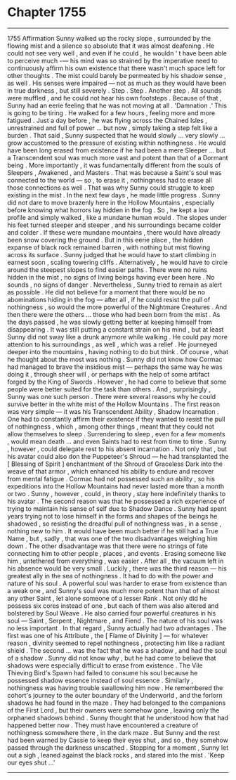 
# Chapter 1755


---

1755 Affirmation
Sunny walked up the rocky slope , surrounded by the flowing mist and a silence so absolute that it was almost deafening . He could not see very well , and even if he could , he wouldn ‘ t have been able to perceive much -— his mind was so strained by the imperative need to continuously affirm his own existence that there wasn't much space left for other thoughts .
The mist could barely be permeated by his shadow sense , as well . His senses were impaired — not as much as they would have been in true darkness , but still severely . Step . Step . Another step .
All sounds were muffled , and he could not hear his own footsteps . Because of that , Sunny had an eerie feeling that he was not moving at all .
'Damnation .‘
This is going to be tiring .
He walked for a few hours , feeling more and more fatigued . Just a day before , he was flying across the Chained Isles , unrestrained and full of power ... but now , simply taking a step felt like a burden .
That said , Sunny suspected that he would slowly ... very slowly ... grow accustomed to the pressure of existing within nothingness . He would have been long erased from existence if he had been a mere Sleeper ... but a Transcendent soul was much more vast and potent than that of a Dormant being .
More importantly , it was fundamentally different from the souls of Sleepers , Awakened , and Masters . That was because a Saint's soul was connected to the world — so , to erase it , nothingness had to erase all those connections as well .
That was why Sunny could struggle to keep existing in the mist .
In the next few days , he made little progress . Sunny did not dare to move brazenly here in the Hollow Mountains , especially before knowing what horrors lay hidden in the fog . So , he kept a low profile and simply walked , like a mundane human would .
The slopes under his feet turned steeper and steeper , and his surroundings became colder and colder . If these were mundane mountains , there would have already been snow covering the ground . But in this eerie place , the hidden expanse of black rock remained barren , with nothing but mist flowing across its surface .
Sunny judged that he would have to start climbing in earnest soon , scaling towering cliffs . Alternatively , he would have to circle around the steepest slopes to find easier paths . There were no ruins hidden in the mist , no signs of living beings having ever been here . No sounds , no signs of danger . Nevertheless , Sunny tried to remain as alert as possible . He did not believe for a moment that there would be no abominations hiding in the fog — after all , if he could resist the pull of nothingness , so would the more powerful of the Nightmare Creatures .
And then there were the others ... those who had been born from the mist .
As the days passed , he was slowly getting better at keeping himself from disappearing . It was still putting a constant strain on his mind , but at least Sunny did not sway like a drunk anymore while walking . He could pay more attention to his surroundings , as well , which was a relief .
He journeyed deeper into the mountains , having nothing to do but think .
Of course , what he thought about the most was nothing .
Sunny did not know how Cormac had managed to brave the insidious mist — perhaps the same way he was doing it , through sheer will , or perhaps with the help of some artifact forged by the King of Swords .
However , he had come to believe that some people were better suited for the task than others .
And , surprisingly , Sunny was one such person .
There were several reasons why he could survive better in the white mist of the Hollow Mountains .
The first reason was very simple — it was his Transcendent Ability , Shadow Incarnation . One had to constantly affirm their existence if they wanted to resist the pull of nothingness , which , among other things , meant that they could not allow themselves to sleep . Surrendering to sleep , even for a few moments , would mean death ... and even Saints had to rest from time to time .
Sunny , however , could delegate rest to his absent incarnation . Not only that , but his avatar could also don the Puppeteer's Shroud — he had transplanted the [ Blessing of Spirit ] enchantment of the Shroud of Graceless Dark into the weave of that armor , which enhanced his ability to endure and recover from mental fatigue .
Cormac had not possessed such an ability , so his expeditions into the Hollow Mountains had never lasted more than a month or two . Sunny , however , could , in theory , stay here indefinitely thanks to his avatar .
The second reason was that he possessed a rich experience of trying to maintain his sense of self due to Shadow Dance . Sunny had spent years trying not to lose himself in the forms and shapes of the beings he shadowed , so resisting the dreadful pull of nothingness was , in a sense , nothing new to him .
It would have been much better if he still had a True Name , but , sadly , that was one of the two disadvantages weighing him down . The other disadvantage was that there were no strings of fate connecting him to other people , places , and events . Erasing someone like him , untethered from everything , was easier . After all , the vacuum left in his absence would be very small .
Luckily , there was the third reason — his greatest ally in the sea of nothingness . It had to do with the power and nature of his soul .
A powerful soul was harder to erase from existence than a weak one , and Sunny's soul was much more potent than that of almost any other Saint , let alone someone of a lesser Rank . Not only did he possess six cores instead of one , but each of them was also altered and bolstered by Soul Weave . He also carried four powerful creatures in his soul — Saint , Serpent , Nightmare , and Fiend .
The nature of his soul was no less important . In that regard , Sunny actually had two advantages . The first was one of his Attribute , the [ Flame of Divinity ] — for whatever reason , divinity seemed to repel nothingness , protecting him like a radiant shield . The second ... was the fact that he was a shadow , and had the soul of a shadow .
Sunny did not know why , but he had come to believe that shadows were especially difficult to erase from existence . The Vile Thieving Bird's Spawn had failed to consume his soul because he possessed shadow essence instead of soul essence . Similarly , nothingness was having trouble swallowing him now .
He remembered the cohort's journey to the outer boundary of the Underworld , and the forlorn shadows he had found in the maze . They had belonged to the companions of the First Lord , but their owners were somehow gone , leaving only the orphaned shadows behind .
Sunny thought that he understood how that had happened better now .
They must have encountered a creature of nothingness somewhere there , in the dark maze .
But Sunny and the rest had been warned by Cassie to keep their eyes shut , and so , they somehow passed through the darkness unscathed .
Stopping for a moment , Sunny let out a sigh , leaned against the black rocks , and stared into the mist .
'Keep our eyes shut …’

---

